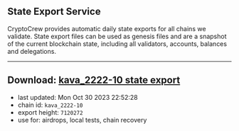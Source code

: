 ## State Export Service
CryptoCrew provides automatic daily state exports for all chains we validate. State export files can be used as genesis files and are a snapshot of the current blockchain state, including all validators, accounts, balances and delegations.

---
**Download: [kava_2222-10 state export](https://dl.ccvalidators.com/SERVICE/kava/kava_2222-10_export_7120272.json)**
---

- last updated: Mon Oct 30 2023 22:52:28
- chain id: `kava_2222-10`
- export height: `7120272`
- use for: airdrops, local tests, chain recovery
